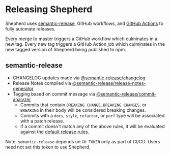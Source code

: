 # Releasing Shepherd

Shepherd uses [semantic-release](https://github.com/semantic-release/semantic-release), GitHub workflows, and [GitHub Actions](https://docs.github.com/en/actions) to fully automate releases.

Every merge to master triggers a GitHub workflow which culminates in a new tag. Every new tag triggers a GitHub Action job which culminates in the new tagged version of Shepherd being published to npm.

## semantic-release

- CHANGELOG updates made via [@semantic-release/changelog](https://github.com/semantic-release/changelog)
- Release Notes compiled via [@semantic-release/release-notes-generator](https://github.com/semantic-release/release-notes-generator)
- Tagging based on commit message via [@semantic-release/commit-analyzer](https://github.com/semantic-release/commit-analyzer)
  - Commits that contain `BREAKING CHANGE`, `BREAKING CHANGES`, or `BREAKING` in their body will be considered breaking changes.
  - Commits with a `docs`, `style`, `refactor`, or `perf` type will be associated with a patch release.
  - If a commit doesn't match any of the above rules, it will be evaluated against the [default release rules](https://github.com/semantic-release/commit-analyzer/blob/master/lib/default-release-rules.js).

Note: `semantic-release` depends on `GH_TOKEN` only as part of CI/CD. Users need not set this token to use Shepherd.
